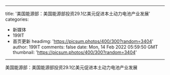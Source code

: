 
---
title: '美国能源部：美国能源部投资29.1亿美元促进本土动力电池产业发展'
categories: 
 - 新媒体
 - 199IT
 - 首页更新
headimg: 'https://picsum.photos/400/300?random=3404'
author: 199IT
comments: false
date: Mon, 14 Feb 2022 05:59:50 GMT
thumbnail: 'https://picsum.photos/400/300?random=3404'
---

<div>   
美国能源部：美国能源部投资29.1亿美元促进本土动力电池产业发展  
</div>
            
